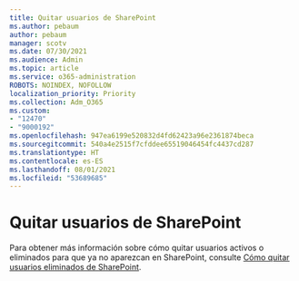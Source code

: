 ```yaml
---
title: Quitar usuarios de SharePoint
ms.author: pebaum
author: pebaum
manager: scotv
ms.date: 07/30/2021
ms.audience: Admin
ms.topic: article
ms.service: o365-administration
ROBOTS: NOINDEX, NOFOLLOW
localization_priority: Priority
ms.collection: Adm_O365
ms.custom:
- "12470"
- "9000192"
ms.openlocfilehash: 947ea6199e520832d4fd62423a96e2361874beca
ms.sourcegitcommit: 540a4e2515f7cfddee65519046454fc4437cd287
ms.translationtype: HT
ms.contentlocale: es-ES
ms.lasthandoff: 08/01/2021
ms.locfileid: "53689685"
---
```

# <a name="remove-users-from-sharepoint"></a>Quitar usuarios de SharePoint

Para obtener más información sobre cómo quitar usuarios activos o eliminados para que ya no aparezcan en SharePoint, consulte [Cómo quitar usuarios eliminados de SharePoint](/sharepoint/remove-users).



